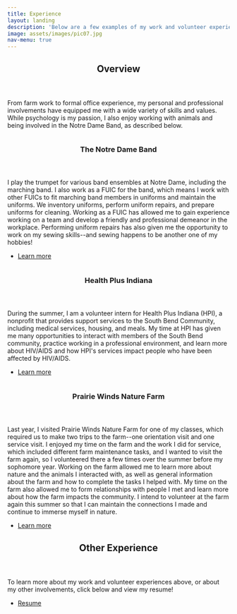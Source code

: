 ```yaml
---
title: Experience
layout: landing
description: 'Below are a few examples of my work and volunteer experience, paired with brief descriptions of each'
image: assets/images/pic07.jpg
nav-menu: true
---
```


<!-- Main -->
<div id="main">

<!-- One -->
<section id="one">
	<div class="inner">
		<header class="major">
			<h2>Overview</h2>
		</header>
		<p>From farm work to formal office experience, my personal and professional involvements have equipped me with a wide variety of skills and values. While psychology is my passion, I also enjoy working with animals and being involved in the Notre Dame Band, as described below.</p>
	</div>
</section>

<!-- Two -->
<section id="two" class="spotlights">
	<section>
		<a href="generic.html" class="image">
			<img src="{% link assets/images/pic08.jpg %}" alt="" data-position="center center" />
		</a>
		<div class="content">
			<div class="inner">
				<header class="major">
					<h3>The Notre Dame Band</h3>
				</header>
				<p>I play the trumpet for various band ensembles at Notre Dame, including the marching band. I also work as a FUIC for the band, which means I work with other FUICs to fit marching band members in uniforms and maintain the uniforms. We inventory uniforms, perform uniform repairs, and prepare uniforms for cleaning. Working as a FUIC has allowed me to gain experience working on a team and develop a friendly and professional demeanor in the workplace. Performing uniform repairs has also given me the opportunity to work on my sewing skills--and sewing happens to be another one of my hobbies!</p>
				<ul class="actions">
					<li><a href="generic.html" class="button">Learn more</a></li>
				</ul>
			</div>
		</div>
	</section>
	<section>
		<a href="generic.html" class="image">
			<img src="{% link assets/images/pic09.jpg %}" alt="" data-position="top center" />
		</a>
		<div class="content">
			<div class="inner">
				<header class="major">
					<h3>Health Plus Indiana</h3>
				</header>
				<p>During the summer, I am a volunteer intern for Health Plus Indiana (HPI), a nonprofit that provides support services to the South Bend Community, including medical services, housing, and meals. My time at HPI has given me many opportunities to interact with members of the South Bend community, practice working in a professional environment, and learn more about HIV/AIDS and how HPI's services impact people who have been affected by HIV/AIDS.</p>
				<ul class="actions">
					<li><a href="generic.html" class="button">Learn more</a></li>
				</ul>
			</div>
		</div>
	</section>
	<section>
		<a href="generic.html" class="image">
			<img src="{% link assets/images/pic10.jpg %}" alt="" data-position="25% 25%" />
		</a>
		<div class="content">
			<div class="inner">
				<header class="major">
					<h3>Prairie Winds Nature Farm</h3>
				</header>
				<p>Last year, I visited Prairie Winds Nature Farm for one of my classes, which required us to make two trips to the farm--one orientation visit and one service visit. I enjoyed my time on the farm and the work I did for service, which included different farm maintenance tasks, and I wanted to visit the farm again, so I volunteered there a few times over the summer before my sophomore year. Working on the farm allowed me to learn more about nature and the animals I interacted with, as well as general information about the farm and how to complete the tasks I helped with. My time on the farm also allowed me to form relationships with people I met and learn more about how the farm impacts the community. I intend to volunteer at the farm again this summer so that I can maintain the connections I made and continue to immerse myself in nature.</p>
				<ul class="actions">
					<li><a href="generic.html" class="button">Learn more</a></li>
				</ul>
			</div>
		</div>
	</section>
</section>

<!-- Three -->
<section id="three">
	<div class="inner">
		<header class="major">
			<h2>Other Experience</h2>
		</header>
		<p>To learn more about my work and volunteer experiences above, or about my other involvements, click below and view my resume!</p>
		<ul class="actions">
			<li><a href="https://drive.google.com/file/d/1vChRswPfE-lrjltEvgunWiKL5fCYiaCN/view" class="button next">Resume</a></li>
		</ul>
	</div>
</section>

</div>
